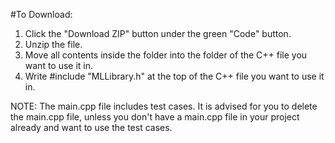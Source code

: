 

#To Download:
1. Click the "Download ZIP" button under the green "Code" button.
2. Unzip the file.
3. Move all contents inside the folder into the folder of the C++ file you want to use it in.
4. Write #include "MLLibrary.h" at the top of the C++ file you want to use it in.

NOTE: The main.cpp file includes test cases. It is advised for you to delete the main.cpp file, unless you don't have a main.cpp file in your project already and want to use the test cases.
